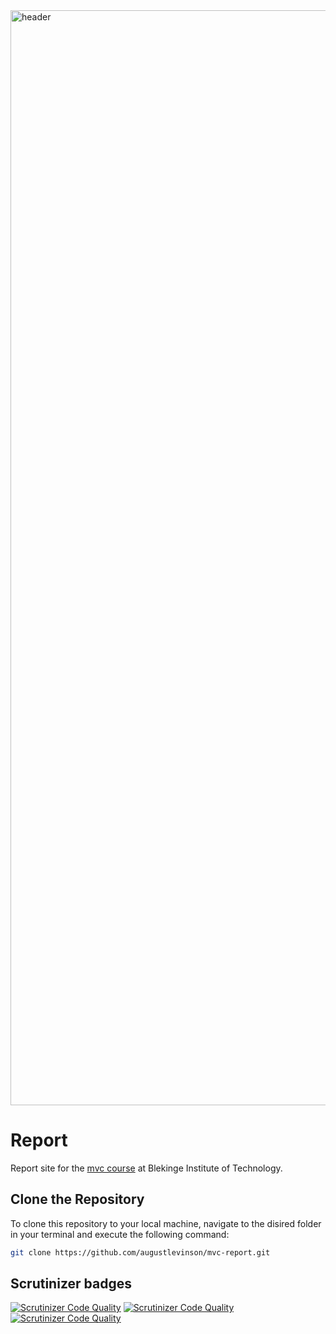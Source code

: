 
<img width="1752" alt="header" src="https://github.com/augustlevinson/mvc-report/assets/118256272/ca4831b7-671e-4530-a178-3f278108608e">

Report
===


Report site for the <a href="https://dbwebb.se/kurser/mvc-v2/">mvc course</a> at Blekinge Institute of Technology.

Clone the Repository
---
To clone this repository to your local machine, navigate to the disired folder in your terminal and execute the following command:

```bash
git clone https://github.com/augustlevinson/mvc-report.git
```

Scrutinizer badges
---

[![Scrutinizer Code Quality](https://scrutinizer-ci.com/g/augustlevinson/mvc-report/badges/quality-score.png?b=main)](https://scrutinizer-ci.com/g/augustlevinson/mvc-report/?branch=main)
[![Scrutinizer Code Quality](https://scrutinizer-ci.com/g/augustlevinson/mvc-report/badges/coverage.png?b=main)](https://scrutinizer-ci.com/g/augustlevinson/mvc-report/?branch=main)
[![Scrutinizer Code Quality](https://scrutinizer-ci.com/g/augustlevinson/mvc-report/badges/build.png?b=main)](https://scrutinizer-ci.com/g/augustlevinson/mvc-report/?branch=main)

